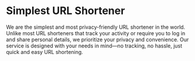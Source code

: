# Simplest URL Shortener

We are the simplest and most privacy-friendly URL shortener in the world. Unlike most URL shorteners that track your activity or require you to log in and share personal details, we prioritize your privacy and convenience. Our service is designed with your needs in mind—no tracking, no hassle, just quick and easy URL shortening.


